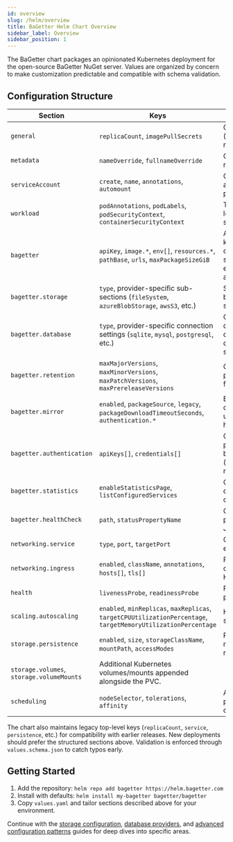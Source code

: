 ```yaml
---
id: overview
slug: /helm/overview
title: BaGetter Helm Chart Overview
sidebar_label: Overview
sidebar_position: 1
---
```


The BaGetter chart packages an opinionated Kubernetes deployment for the open-source BaGetter NuGet server. Values are organized by concern to make customization predictable and compatible with schema validation.

## Configuration Structure

| Section | Keys | Purpose |
|---------|------|---------|
| `general` | `replicaCount`, `imagePullSecrets` | Global runtime basics (scaling baseline, registry credentials). |
| `metadata` | `nameOverride`, `fullnameOverride` | Override default resource naming. |
| `serviceAccount` | `create`, `name`, `annotations`, `automount` | Configure the service account bound to the pod. |
| `workload` | `podAnnotations`, `podLabels`, `podSecurityContext`, `containerSecurityContext` | Targeted pod/container level metadata and security settings. |
| `bagetter` | `apiKey`, `image.*`, `env[]`, `resources.*`, `pathBase`, `urls`, `maxPackageSizeGiB` | Application specific knobs including container image, core server toggles, environment variables, and resource limits. |
| `bagetter.storage` | `type`, provider-specific sub-sections (`fileSystem`, `azureBlobStorage`, `awsS3`, etc.) | Select and configure the backing package storage service. |
| `bagetter.database` | `type`, provider-specific connection settings (`sqlite`, `mysql`, `postgresql`, etc.) | Configure the metadata database backend and optionally source connection strings from secrets. |
| `bagetter.retention` | `maxMajorVersions`, `maxMinorVersions`, `maxPatchVersions`, `maxPrereleaseVersions` | Configure automatic package clean-up limits for SemVer segments. |
| `bagetter.mirror` | `enabled`, `packageSource`, `legacy`, `packageDownloadTimeoutSeconds`, `authentication.*` | Enable read-through caching and supply upstream credentials or headers. |
| `bagetter.authentication` | `apiKeys[]`, `credentials[]` | Configure additional push API keys and basic-auth credentials (with optional secret references). |
| `bagetter.statistics` | `enableStatisticsPage`, `listConfiguredServices` | Control the statistics dashboard exposure and contents. |
| `bagetter.healthCheck` | `path`, `statusPropertyName` | Customize the health probe endpoint path and JSON payload. |
| `networking.service` | `type`, `port`, `targetPort` | Cluster networking exposure for BaGetter. |
| `networking.ingress` | `enabled`, `className`, `annotations`, `hosts[]`, `tls[]` | Public ingress configuration for HTTP/S routing. |
| `health` | `livenessProbe`, `readinessProbe` | Fine-tune container probe behavior. |
| `scaling.autoscaling` | `enabled`, `minReplicas`, `maxReplicas`, `targetCPUUtilizationPercentage`, `targetMemoryUtilizationPercentage` | HorizontalPodAutoscaler settings. |
| `storage.persistence` | `enabled`, `size`, `storageClassName`, `mountPath`, `accessModes` | Persistent volume claim management for repository storage. |
| `storage.volumes`, `storage.volumeMounts` | Additional Kubernetes volumes/mounts appended alongside the PVC. |
| `scheduling` | `nodeSelector`, `tolerations`, `affinity` | Advanced scheduling preferences and constraints. |

The chart also maintains legacy top-level keys (`replicaCount`, `service`, `persistence`, etc.) for compatibility with earlier releases. New deployments should prefer the structured sections above. Validation is enforced through `values.schema.json` to catch typos early.

## Getting Started

1. Add the repository: `helm repo add bagetter https://helm.bagetter.com`
2. Install with defaults: `helm install my-bagetter bagetter/bagetter`
3. Copy `values.yaml` and tailor sections described above for your environment.

Continue with the [storage configuration](./storage.md), [database providers](./database.md), and [advanced configuration patterns](./configuration.md) guides for deep dives into specific areas.
